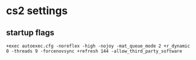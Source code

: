 # cs2 settings
## startup flags
```
+exec autoexec.cfg -noreflex -high -nojoy -mat_queue_mode 2 +r_dynamic 0 -threads 9 -forcenovsync +refresh 144 -allow_third_party_software
```
